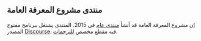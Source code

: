 ## منتدى مشروع المعرفة العامة

إن مشروع المعرفة العامة قد أنشأ [منتدى عام](http://forum.pkp.sfu.ca/) في 2015. المنتدى يشتغل ببرنامج مفتوح المصدر [Discourse](http://www.discourse.org/). فيه مقطع مخصص [للترجمات](http://forum.pkp.sfu.ca/c/translations). 
